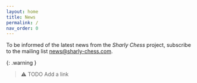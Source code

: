 ```yaml
---
layout: home
title: News
permalink: /
nav_order: 0
---
```


To be informed of the latest news from the _Sharly Chess_ project, subscribe to the mailing list [news@sharly-chess.com](mailto:news@sharly-chess.com).

{: .warning }
> :warning: TODO Add a link
